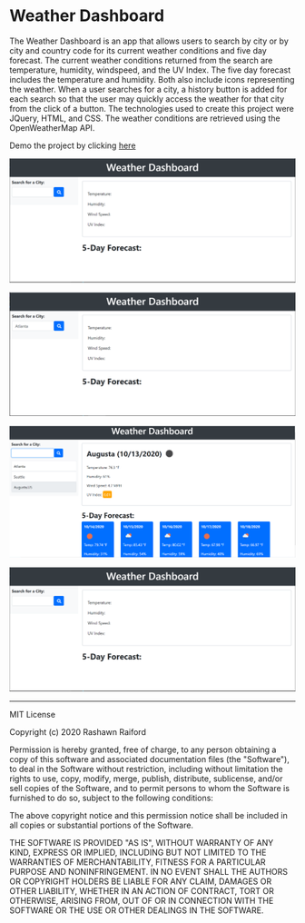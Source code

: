 # Weather Dashboard

The Weather Dashboard is an app that allows users to search by city or by city and country code for its current weather conditions and five day forecast. The current weather conditions returned from the search are temperature, humidity, windspeed, and the UV Index. The five day forecast includes the temperature and humidity. Both also include icons representing the weather. When a user searches for a city, a history button is added for each search so that the user may quickly access the weather for that city from the click of a button. The technologies used to create this project were JQuery, HTML, and CSS. The weather conditions are retrieved using the OpenWeatherMap API.

Demo the project by clicking [here](https://raiford2530.github.io/weather-dashboard/)

![Screenshot #1](/screenshot1.PNG)

![Screenshot #2](/screenshot2.PNG)

![Screenshot #3](/screenshot4.PNG)

![Screenshot #4](/screenshot1.PNG)



---------------------------------------------------------------------------------------------------------------------------------------------------------

MIT License

Copyright (c) 2020 Rashawn Raiford

Permission is hereby granted, free of charge, to any person obtaining a copy
of this software and associated documentation files (the "Software"), to deal
in the Software without restriction, including without limitation the rights
to use, copy, modify, merge, publish, distribute, sublicense, and/or sell
copies of the Software, and to permit persons to whom the Software is
furnished to do so, subject to the following conditions:

The above copyright notice and this permission notice shall be included in all
copies or substantial portions of the Software.

THE SOFTWARE IS PROVIDED "AS IS", WITHOUT WARRANTY OF ANY KIND, EXPRESS OR
IMPLIED, INCLUDING BUT NOT LIMITED TO THE WARRANTIES OF MERCHANTABILITY,
FITNESS FOR A PARTICULAR PURPOSE AND NONINFRINGEMENT. IN NO EVENT SHALL THE
AUTHORS OR COPYRIGHT HOLDERS BE LIABLE FOR ANY CLAIM, DAMAGES OR OTHER
LIABILITY, WHETHER IN AN ACTION OF CONTRACT, TORT OR OTHERWISE, ARISING FROM,
OUT OF OR IN CONNECTION WITH THE SOFTWARE OR THE USE OR OTHER DEALINGS IN THE
SOFTWARE.